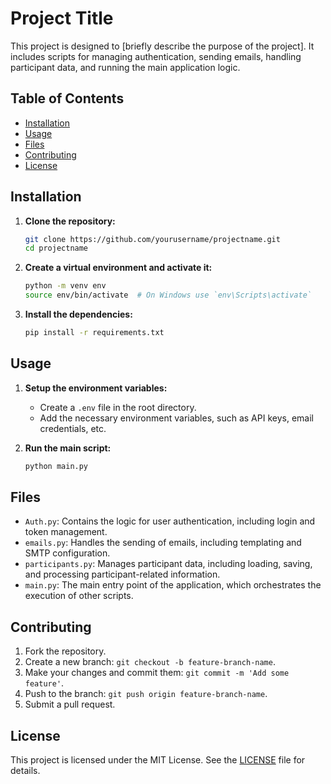 
# Project Title

This project is designed to [briefly describe the purpose of the project]. It includes scripts for managing authentication, sending emails, handling participant data, and running the main application logic.

## Table of Contents

- [Installation](#installation)
- [Usage](#usage)
- [Files](#files)
- [Contributing](#contributing)
- [License](#license)

## Installation

1. **Clone the repository:**
   ```bash
   git clone https://github.com/yourusername/projectname.git
   cd projectname
   ```

2. **Create a virtual environment and activate it:**
   ```bash
   python -m venv env
   source env/bin/activate  # On Windows use `env\Scripts\activate`
   ```

3. **Install the dependencies:**
   ```bash
   pip install -r requirements.txt
   ```

## Usage

1. **Setup the environment variables:**
   - Create a `.env` file in the root directory.
   - Add the necessary environment variables, such as API keys, email credentials, etc.

2. **Run the main script:**
   ```bash
   python main.py
   ```

## Files

- `Auth.py`: Contains the logic for user authentication, including login and token management.
- `emails.py`: Handles the sending of emails, including templating and SMTP configuration.
- `participants.py`: Manages participant data, including loading, saving, and processing participant-related information.
- `main.py`: The main entry point of the application, which orchestrates the execution of other scripts.

## Contributing

1. Fork the repository.
2. Create a new branch: `git checkout -b feature-branch-name`.
3. Make your changes and commit them: `git commit -m 'Add some feature'`.
4. Push to the branch: `git push origin feature-branch-name`.
5. Submit a pull request.

## License

This project is licensed under the MIT License. See the [LICENSE](LICENSE) file for details.
